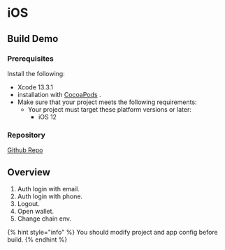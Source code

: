 # iOS

## Build Demo

### Prerequisites <a href="#prerequisites" id="prerequisites"></a>

Install the following:

* Xcode 13.3.1
* installation with [CocoaPods](https://guides.cocoapods.org/using/getting-started.html#getting-started) .
* Make sure that your project meets the following requirements:
  * Your project must target these platform versions or later:
    * iOS 12

### Repository

[Github Repo](https://github.com/Particle-Network/particle-ios)

## Overview

1. Auth login with email.
2. Auth login with phone.
3. Logout.
4. Open wallet.
5. Change chain env.

{% hint style="info" %}
You should modify project and app config before build.
{% endhint %}
